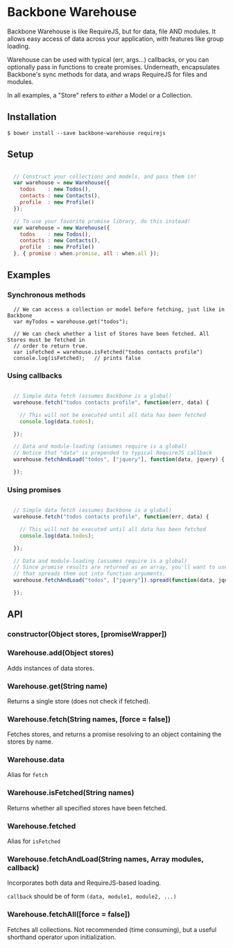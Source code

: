 # Backbone Warehouse

Backbone Warehouse is like RequireJS, but for data, file AND modules. It allows easy access of data
across your application, with features like group loading.

Warehouse can be used with typical (err, args...) callbacks, or you can optionally pass in functions
to create promises. Underneath, encapsulates Backbone's sync methods for data, and wraps
RequireJS for files and modules.

In all examples, a "Store" refers to *either* a Model or a Collection.


## Installation

```base
$ bower install --save backbone-warehouse requirejs
```

## Setup

```js

  // Construct your collections and models, and pass them in!
  var warehouse = new Warehouse({
    todos    : new Todos(),
    contacts : new Contacts(),
    profile  : new Profile()
  });

  // To use your favorite promise library, do this instead!
  var warehouse = new Warehouse({
    todos    : new Todos(),
    contacts : new Contacts(),
    profile  : new Profile()
  }, { promise : when.promise, all : when.all });

```


## Examples

### Synchronous methods

```
  // We can access a collection or model before fetching, just like in Backbone
  var myTodos = warehouse.get("todos");

  // We can check whether a list of Stores have been fetched. All Stores must be fetched in
  // order to return true.
  var isFetched = warehouse.isFetched("todos contacts profile")
  console.log(isFetched);   // prints false

```

### Using callbacks

```js

  // Simple data fetch (assumes Backbone is a global)
  warehouse.fetch("todos contacts profile", function(err, data) {

    // This will not be executed until all data has been fetched
    console.log(data.todos);

  });

  // Data and module-loading (assumes require is a global)
  // Notice that "data" is prepended to typical RequireJS callback
  warehouse.fetchAndLoad("todos", ["jquery"], function(data, jquery) {

  });

```

### Using promises

```js

  // Simple data fetch (assumes Backbone is a global)
  warehouse.fetch("todos contacts profile", function(err, data) {

    // This will not be executed until all data has been fetched
    console.log(data.todos);

  });

  // Data and module-loading (assumes require is a global)
  // Since promise results are returned as an array, you'll want to use a convenience function
  // that spreads them out into function arguments.
  warehouse.fetchAndLoad("todos", ["jquery"]).spread(function(data, jquery) {

  });

```


## API

### constructor(Object stores, [promiseWrapper])

### Warehouse.add(Object stores)

Adds instances of data stores.


### Warehouse.get(String name)

Returns a single store (does not check if fetched).


### Warehouse.fetch(String names, [force = false])

Fetches stores, and returns a promise resolving to an object containing the stores by name.


### Warehouse.data

Alias for `fetch`


### Warehouse.isFetched(String names)

Returns whether all specified stores have been fetched.


### Warehouse.fetched

Alias for `isFetched`


### Warehouse.fetchAndLoad(String names, Array modules, callback)

Incorporates both data and RequireJS-based loading.

`callback` should be of form `(data, module1, module2, ...)`

### Warehouse.fetchAll([force = false])

Fetches all collections. Not recommended (time consuming), but a useful shorthand operator upon initialization.
